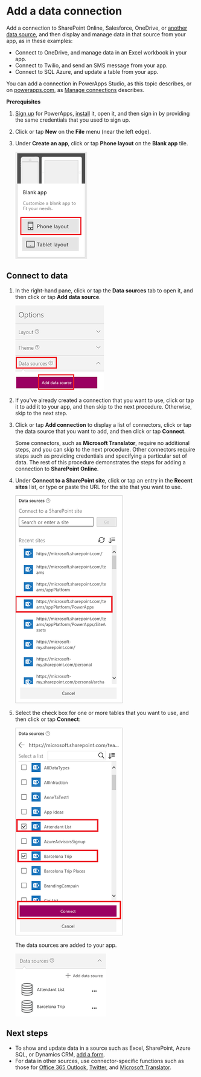 <properties	pageTitle="Add a data connection to an app | Microsoft PowerApps"
	description="Add a data connection to an existing app or a blank app"
	services=""
	suite="powerapps"
	documentationCenter="na"
	authors="archnair"
	manager="erikre"
	editor=""
	tags=""/>

<tags
   ms.service="powerapps"
   ms.devlang="na"
   ms.topic="article"
   ms.tgt_pltfrm="na"
   ms.workload="na"
   ms.date="06/23/2016"
   ms.author="archanan"/>

# Add a data connection #
Add a connection to SharePoint Online, Salesforce, OneDrive, or [another data source](connections-list.md), and then display and manage data in that source from your app, as in these examples:

- Connect to OneDrive, and manage data in an Excel workbook in your app.
- Connect to Twilio, and send an SMS message from your app.
- Connect to SQL Azure, and update a table from your app.

You can add a connection in PowerApps Studio, as this topic describes, or on [powerapps.com](https://web.powerapps.com), as [Manage connections](add-manage-connections.md) describes.

**Prerequisites**

1. [Sign up](signup-for-powerapps.md) for PowerApps, [install](http://aka.ms/powerappsinstall) it, open it, and then sign in by providing the same credentials that you used to sign up.
1. Click or tap **New** on the **File** menu (near the left edge).
1. Under **Create an app**, click or tap **Phone layout** on the **Blank app** tile.

	![Create an app from scratch](./media/add-data-connection/blank-app.png)

## Connect to data ##
1. In the right-hand pane, click or tap the **Data sources** tab to open it, and then click or tap **Add data source**.

	![Add data source](./media/add-data-connection/add-data-source.png)

1. If you've already created a connection that you want to use, click or tap it to add it to your app, and then skip to the next procedure. Otherwise, skip to the next step.

1. Click or tap **Add connection** to display a list of connectors, click or tap the data source that you want to add, and then click or tap **Connect**.  

	Some connectors, such as **Microsoft Translator**, require no additional steps, and you can skip to the next procedure. Other connectors require steps such as providing credentials and specifying a particular set of data. The rest of this procedure demonstrates the steps for adding a connection to **SharePoint Online**.

1. Under **Connect to a SharePoint site**, click or tap an entry in the **Recent sites** list, or type or paste the URL for the site that you want to use.

	![Select a SharePoint site](./media/add-data-connection/select-sp-site.png)

1. Select the check box for one or more tables that you want to use, and then click or tap **Connect**:  

	![Select the tables in SharePoint](./media/add-data-connection/select-sp-tables.png)

	The data sources are added to your app.

	![List of data sources added to the app](./media/add-data-connection/data-sources-list.png)

## Next steps ##
- To show and update data in a source such as Excel, SharePoint, Azure SQL, or Dynamics CRM, [add a form](add-form.md).
- For data in other sources, use connector-specific functions such as those for [Office 365 Outlook](connection-office365-outlook.md), [Twitter](connection-twitter.md), and [Microsoft Translator](connection-microsoft-translator.md).

